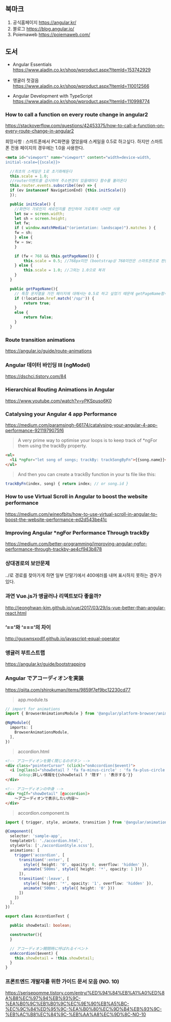 ## 북마크

1. 공식홈페이지 https://angular.kr/
2. 블로그 https://blog.angular.io/
3. Poiemaweb https://poiemaweb.com/

## 도서

- Angular Essentials  
  https://www.aladin.co.kr/shop/wproduct.aspx?ItemId=153742929

- 앵귤러 첫걸음  
  https://www.aladin.co.kr/shop/wproduct.aspx?ItemId=110012566

- Angular Development with TypeScript  
  https://www.aladin.co.kr/shop/wproduct.aspx?ItemId=110998774

### How to call a function on every route change in angular2

https://stackoverflow.com/questions/42453375/how-to-call-a-function-on-every-route-change-in-angular2

희망사항 : 스마트폰에서 PC화면을 열었을때 스케일을 0.5로 하고싶다.
하지만 스마트폰 전용 페이지의 경우에는 1.0을 사용한다.

```html
<meta id="viewport" name="viewport" content="width=device-width,
initial-scale={{scale}}>
```

```ts
  //최초의 스케일은 1로 초기화해둔다
  this.scale = 1.0;
  //router이벤트를 감시하여 주소변경이 있을때마다 함수를 불러온다
  this.router.events.subscribe((ev) => {
  if (ev instanceof NavigationEnd) {this.initScale()}
  });

  public initScale() {
    //화면이 가로인지 세로인지를 판단하여 가로폭의 너비만 사용
    let sw = screen.width;
    let sh = screen.height;
    let fw;
    if ( window.matchMedia("(orientation: landscape)").matches ) {
    fw = sh;
    } else {
    fw = sw;
    }

    if (fw < 768 && this.getPageName()) {
        this.scale = 0.5; //768px미만 (bootstrap상 768미만은 스마트폰으로 판단하므로 해당되는 단말이면 0.5스케일로 반환)
    } else {
        this.scale = 1.0; //그외는 1.0으로 복귀
    }
  }

  public getPageName(){
    // 특정 문자열을 가진 페이지에 대해서는 0.5로 하고 싶었기 때문에 getPageName함수도 정의
    if (!location.href.match('/sp/')) {
        return true;
    }
    else {
        return false;
    }
  }
```

### Route transition animations

https://angular.io/guide/route-animations

### Angular 데이터 바인딩 III (ngModel)

https://dschci.tistory.com/84

### Hierarchical Routing Animations in Angular

https://www.youtube.com/watch?v=yPKSpuso6K0

### Catalysing your Angular 4 app Performance

https://medium.com/paramsingh-66174/catalysing-your-angular-4-app-performance-9211979075f6

> A very prime way to optimise your loops is to keep track of \*ngFor them using the trackBy property.

```html
<ul>
  <li *ngFor="let song of songs; trackBy: trackSongByFn">{{song.name}}</li>
</ul>
```

> And then you can create a trackBy function in your ts file like this:

```ts
trackByFn(index, song) { return index; // or song.id }
```

### How to use Virtual Scroll in Angular to boost the website performance

https://medium.com/wineofbits/how-to-use-virtual-scroll-in-angular-to-boost-the-website-performance-ed2d543be41c

### Improving Angular \*ngFor Performance Through trackBy

https://medium.com/better-programming/improving-angular-ngfor-performance-through-trackby-ae4cf943b878

### 상대경로의 보안문제

../로 경로를 찾아가게 하면 일부 단말기에서 400에러를 내며 표시하지 못하는 경우가 있다.

### 과연 Vue.js가 앵귤러나 리엑트보다 좋을까?

http://jeonghwan-kim.github.io/vue/2017/03/29/is-vue-better-than-angular-react.html

### ’==’와 ‘===’의 차이

http://guswnsxodlf.github.io/javascript-equal-operator

### 앵귤러 부트스트랩

https://angular.kr/guide/bootstrapping

### Angular でアコーディオンを実装

https://qiita.com/shirokuman/items/9859f7ef9bc12230cd77

> app.module.ts
```typescript
// import for animations
import { BrowserAnimationsModule } from '@angular/platform-browser/animations';

@NgModule({
  imports: [
    BrowserAnimationsModule,
  ],
})
```
  
> accordion.html
```html
<!-- アコーディオンを開く閉じるのボタン -->
<div class="pointerCursor" (click)="onAccordion($event)">
  <i [ngClass]="showDetail ? 'fa fa-minus-circle' : 'fa fa-plus-circle'"></i>
      &nbsp;詳しい情報を{{showDetail ? '隠す' : '表示する'}}
</div>

<!-- アコーディオンの中身 -->
<div *ngIf="showDetail" [@accordion]>
    〜アコーディオンで表示したい内容〜
</div>
```
  
> accordion.component.ts
```typescript
import { trigger, style, animate, transition } from '@angular/animations';

@Component({
  selector: 'sample-app',
  templateUrl: './accordion.html',
  styleUrls: ['./accordionStyle.scss'],
  animations: [
    trigger('accordion', [
      transition(':enter', [
        style({ height: '0', opacity: 0, overflow: 'hidden' }),
        animate('500ms', style({ height: '*', opacity: 1 }))
      ]),
      transition(':leave', [
        style({ height: '*', opacity: '1', overflow: 'hidden' }),
        animate('500ms', style({ height: '0' }))
      ])
    ])
  ],
})

export class AccordionTest {

  public showDetail: boolean;

  constructor(){
  }

  // アコーディオン開閉時に呼ばれるイベント
  onAccordion($event) {
    this.showDetail = !this.showDetail;
  }
}
```

### 프론트엔드 개발자를 위한 가이드 문서 모음 (NO. 10)

https://serisepomme.tistory.com/entry/%ED%94%84%EB%A1%A0%ED%8A%B8%EC%97%94%EB%93%9C-%EA%B0%9C%EB%B0%9C%EC%9E%90%EB%A5%BC-%EC%9C%84%ED%95%9C-%EA%B0%80%EC%9D%B4%EB%93%9C-%EB%AC%B8%EC%84%9C-%EB%AA%A8%EC%9D%8C-NO-10
